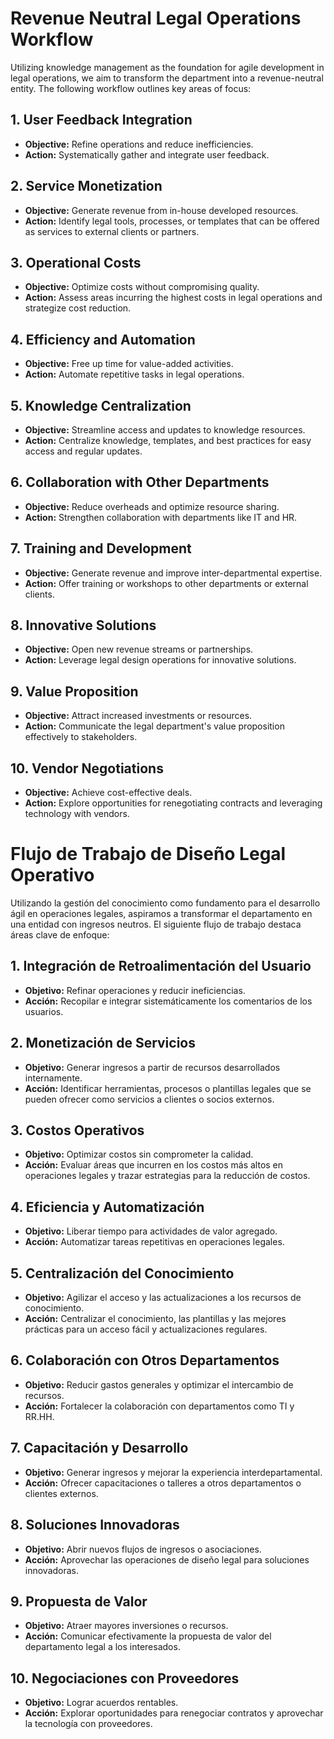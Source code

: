 # Revenue Neutral Legal Operations Workflow

Utilizing knowledge management as the foundation for agile development in legal operations, we aim to transform the department into a revenue-neutral entity. The following workflow outlines key areas of focus:

## 1. User Feedback Integration
- **Objective:** Refine operations and reduce inefficiencies.
- **Action:** Systematically gather and integrate user feedback.

## 2. Service Monetization
- **Objective:** Generate revenue from in-house developed resources.
- **Action:** Identify legal tools, processes, or templates that can be offered as services to external clients or partners.

## 3. Operational Costs
- **Objective:** Optimize costs without compromising quality.
- **Action:** Assess areas incurring the highest costs in legal operations and strategize cost reduction.

## 4. Efficiency and Automation
- **Objective:** Free up time for value-added activities.
- **Action:** Automate repetitive tasks in legal operations.

## 5. Knowledge Centralization
- **Objective:** Streamline access and updates to knowledge resources.
- **Action:** Centralize knowledge, templates, and best practices for easy access and regular updates.

## 6. Collaboration with Other Departments
- **Objective:** Reduce overheads and optimize resource sharing.
- **Action:** Strengthen collaboration with departments like IT and HR.

## 7. Training and Development
- **Objective:** Generate revenue and improve inter-departmental expertise.
- **Action:** Offer training or workshops to other departments or external clients.

## 8. Innovative Solutions
- **Objective:** Open new revenue streams or partnerships.
- **Action:** Leverage legal design operations for innovative solutions.

## 9. Value Proposition
- **Objective:** Attract increased investments or resources.
- **Action:** Communicate the legal department's value proposition effectively to stakeholders.

## 10. Vendor Negotiations
- **Objective:** Achieve cost-effective deals.
- **Action:** Explore opportunities for renegotiating contracts
 and leveraging technology with vendors.

# Flujo de Trabajo de Diseño Legal Operativo

Utilizando la gestión del conocimiento como fundamento para el desarrollo ágil en operaciones legales, aspiramos a transformar el departamento en una entidad con ingresos neutros. El siguiente flujo de trabajo destaca áreas clave de enfoque:

## 1. Integración de Retroalimentación del Usuario
- **Objetivo:** Refinar operaciones y reducir ineficiencias.
- **Acción:** Recopilar e integrar sistemáticamente los comentarios de los usuarios.

## 2. Monetización de Servicios
- **Objetivo:** Generar ingresos a partir de recursos desarrollados internamente.
- **Acción:** Identificar herramientas, procesos o plantillas legales que se pueden ofrecer como servicios a clientes o socios externos.

## 3. Costos Operativos
- **Objetivo:** Optimizar costos sin comprometer la calidad.
- **Acción:** Evaluar áreas que incurren en los costos más altos en operaciones legales y trazar estrategias para la reducción de costos.

## 4. Eficiencia y Automatización
- **Objetivo:** Liberar tiempo para actividades de valor agregado.
- **Acción:** Automatizar tareas repetitivas en operaciones legales.

## 5. Centralización del Conocimiento
- **Objetivo:** Agilizar el acceso y las actualizaciones a los recursos de conocimiento.
- **Acción:** Centralizar el conocimiento, las plantillas y las mejores prácticas para un acceso fácil y actualizaciones regulares.

## 6. Colaboración con Otros Departamentos
- **Objetivo:** Reducir gastos generales y optimizar el intercambio de recursos.
- **Acción:** Fortalecer la colaboración con departamentos como TI y RR.HH.

## 7. Capacitación y Desarrollo
- **Objetivo:** Generar ingresos y mejorar la experiencia interdepartamental.
- **Acción:** Ofrecer capacitaciones o talleres a otros departamentos o clientes externos.

## 8. Soluciones Innovadoras
- **Objetivo:** Abrir nuevos flujos de ingresos o asociaciones.
- **Acción:** Aprovechar las operaciones de diseño legal para soluciones innovadoras.

## 9. Propuesta de Valor
- **Objetivo:** Atraer mayores inversiones o recursos.
- **Acción:** Comunicar efectivamente la propuesta de valor del departamento legal a los interesados.

## 10. Negociaciones con Proveedores
- **Objetivo:** Lograr acuerdos rentables.
- **Acción:** Explorar oportunidades para renegociar contratos y aprovechar la tecnología con proveedores.
